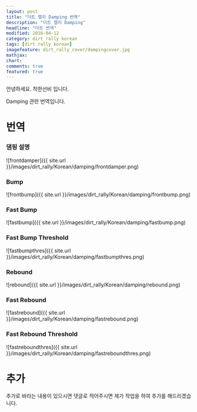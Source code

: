 ```yaml
---
layout: post
title: "더트 랠리 Damping 번역"
description: "더트 랠리 Damping"
headline: "더트 번역"
modified: 2016-04-12
category: dirt rally korean
tags: [dirt rally korean]
imagefeature: dirt_rally_cover/dampingcover.jpg
mathjax: 
chart: 
comments: true
featured: true
---
```


안녕하세요. 착한선비 입니다.

Damping 관련 번역입니다.

# 번역

### 댐핑 설명
![frontdamper]({{ site.url }}/images/dirt_rally/Korean/damping/frontdamper.png)


### Bump
![frontbump]({{ site.url }}/images/dirt_rally/Korean/damping/frontbump.png)


### Fast Bump
![fastbump]({{ site.url }}/images/dirt_rally/Korean/damping/fastbump.png)


### Fast Bump Threshold
![fastbumpthres]({{ site.url }}/images/dirt_rally/Korean/damping/fastbumpthres.png)


### Rebound
![rebound]({{ site.url }}/images/dirt_rally/Korean/damping/rebound.png)


### Fast Rebound
![fastrebound]({{ site.url }}/images/dirt_rally/Korean/damping/fastrebound.png)


### Fast Rebound Threshold
![fastreboundthres]({{ site.url }}/images/dirt_rally/Korean/damping/fastreboundthres.png)


# 추가

추가로 바라는 내용이 있으시면 댓글로 적어주시면 제가 작업을 하여 추가를 해드리겠습니다.
